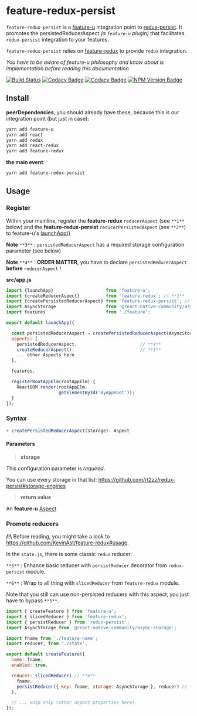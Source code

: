 # feature-redux-persist

`feature-redux-persist` is a [feature-u](https://feature-u.js.org/) integration point to [redux-persist](https://github.com/rt2zz/redux-persist). It promotes the persistedReducerAspect _(a `feature-u` plugin)_ that facilitates `redux-persist` integration to your features.

`feature-redux-persist` relies on [feature-redux](https://github.com/KevinAst/feature-redux) to provide `redux` integration.

_You have to be aware of feature-u philosophy and know about is implementation before reading this documentation_

[![Build Status](https://travis-ci.org/sylvainlg/feature-redux-persist.svg?branch=master)](https://travis-ci.org/sylvainlg/feature-redux-persist)
[![Codacy Badge](https://api.codacy.com/project/badge/Grade/dfac1457c2ae4ffcb6baf29416de1e9e)](https://www.codacy.com/manual/sylvainlg/feature-redux-persist?utm_source=github.com&utm_medium=referral&utm_content=sylvainlg/feature-redux-persist&utm_campaign=Badge_Grade)
[![Codacy Badge](https://api.codacy.com/project/badge/Coverage/dfac1457c2ae4ffcb6baf29416de1e9e)](https://www.codacy.com/manual/sylvainlg/feature-redux-persist?utm_source=github.com&utm_medium=referral&utm_content=sylvainlg/feature-redux-persist&utm_campaign=Badge_Coverage)
[![NPM Version Badge](https://img.shields.io/npm/v/feature-redux-persist.svg)](https://www.npmjs.com/package/feature-redux-persist)

## Install

**peerDependencies**, you should already have these, because this is our integration point (but just in case):

```bash
yarn add feature-u
yarn add react
yarn add redux
yarn add react-redux
yarn add feature-redux
```

**the main event**:

```bash
yarn add feature-redux-persist
```

## Usage

### Register

Within your mainline, register the **feature-redux** `reducerAspect` (see `**1**` below) and the **feature-redux-persist** `reducerPersistedAspect` (see `**2**`) to feature-u's [launchApp()](https://feature-u.js.org/cur/api.html#launchApp)

**Note** `**3**` : `persistedReducerAspect` has a required storage configuration parameter (see below)

**Note** `**4**` : **ORDER MATTER**, you have to declare `persistedReducerAspect` **before** `reducerAspect` !

**src/app.js**

```js
import {launchApp}                    from 'feature-u';
import {createReducerAspect}          from 'feature-redux'; // **1**
import {createPersistedReducerAspect} from 'feature-redux-persist'; // **2**
import AsyncStorage                   from '@react-native-community/async-storage'; // for react-native
import features                       from './feature';

export default launchApp({

  const persistedReducerAspect = createPersistedReducerAspect(AsyncStorage); // **2**  **3**
  aspects: [
    persistedReducerAspect,                        // **4**
    createReducerAspect(),                         // **1**
    ... other Aspects here
  ],

  features,

  registerRootAppElm(rootAppElm) {
    ReactDOM.render(rootAppElm,
                    getElementById('myAppRoot'));
  }
});
```

### Syntax

```js
+ createPersistedReducerAspect(storage): Aspect
```

#### Parameters

> **storage**

This configuration parameter is _required_.

You can use every storage in that list: https://github.com/rt2zz/redux-persist#storage-engines

> **return value**

An **feature-u** [Aspect](https://feature-u.js.org/cur/api.html#Aspect)

### Promote reducers

**/!\\** Before reading, you might take a look to https://github.com/KevinAst/feature-redux#usage.

In the `state.js`, there is some classic `redux` reducer.

`**5**` : Enhance basic reducer with `persistReducer` decorator from `redux-persist` module.

`**6**` : Wrap to all thing with `slicedReducer` from `feature-redux` module.

Note that you still can use non-persisted reducers with this aspect, you just have to bypass `**5**`.

```js
import { createFeature } from 'feature-u';
import { slicedReducer } from 'feature-redux';
import { persistReducer } from 'redux-persist';
import AsyncStorage from '@react-native-community/async-storage';

import fname from './feature-name';
import reducer, from './state';

export default createFeature({
  name: fname,
  enabled: true,

  reducer: slicedReducer( // **6**
    fname,
    persistReducer({ key: fname, storage: AsyncStorage }, reducer) // **5**
  ),

  // ... snip snip (other aspect properties here)
});
```
